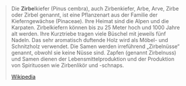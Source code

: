 > Die **Zirbe**lkiefer (Pinus cembra), auch Zirbenkiefer, Arbe, Arve, Zirbe oder Zirbel genannt, ist eine Pflanzenart aus der Familie der Kieferngewächse (Pinaceae). Ihre Heimat sind die Alpen und die Karpaten. Zirbelkiefern können bis zu 25 Meter hoch und 1000 Jahre alt werden. Ihre Kurztriebe tragen viele Büschel mit jeweils fünf Nadeln. Das sehr aromatisch duftende Holz wird als Möbel- und Schnitzholz verwendet. Die Samen werden irreführend „Zirbelnüsse“ genannt, obwohl sie keine Nüsse sind. Zapfen (genannt Zirbelnuss) und Samen dienen der Lebensmittelproduktion und der Produktion von Spirituosen wie Zirbenlikör und -schnaps.
>
> [Wikipedia](https://de.wikipedia.org/wiki/Zirbelkiefer)